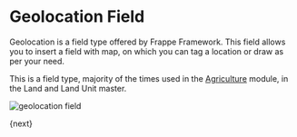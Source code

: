 # Geolocation Field

Geolocation is a field type offered by Frappe Framework. This field allows you to insert a field with map, on which you can tag a location or draw as per your need.

This is a field type, majority of the times used in the [Agriculture](/docs/v13/user/manual/en/agriculture) module, in the Land and Land Unit master.

<img alt="geolocation field" class="screenshot" src="{{docs_base_url}}/assets/img/articles/geolocation-field.gif">

{next}
